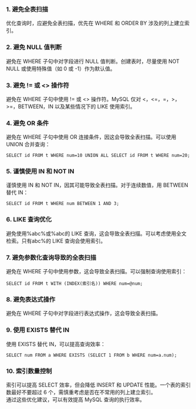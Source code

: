 ### 1. 避免全表扫描
优化查询时，应避免全表扫描，优先在 WHERE 和 ORDER BY 涉及的列上建立索引。
### 2. 避免 NULL 值判断
避免在 WHERE 子句中对字段进行 NULL 值判断。创建表时，尽量使用 NOT NULL 或使用特殊值（如 0 或 -1）作为默认值。
### 3. 避免 != 或 <> 操作符
避免在 WHERE 子句中使用 != 或 <> 操作符。MySQL 仅对 <，<=，=，>，>=，BETWEEN，IN 以及某些情况下的 LIKE 使用索引。
### 4. 避免 OR 条件
避免在 WHERE 子句中使用 OR 连接条件，因这会导致全表扫描。可以使用 UNION 合并查询：
```
SELECT id FROM t WHERE num=10 UNION ALL SELECT id FROM t WHERE num=20;
```
### 5. 谨慎使用 IN 和 NOT IN
谨慎使用 IN 和 NOT IN，因其可能导致全表扫描。对于连续数值，用 BETWEEN 替代 IN：
```
SELECT id FROM t WHERE num BETWEEN 1 AND 3;
```
### 6. LIKE 查询优化
避免使用%abc%或%abc的 LIKE 查询，这会导致全表扫描。可以考虑使用全文检索。只有abc%的 LIKE 查询会使用索引。
### 7. 避免参数化查询导致的全表扫描
避免在 WHERE 子句中使用参数，这会导致全表扫描。可以强制查询使用索引：
```
SELECT id FROM t WITH (INDEX(索引名)) WHERE num=@num;
```
### 8. 避免表达式操作
避免在 WHERE 子句中对字段进行表达式操作，这会导致全表扫描。
### 9. 使用 EXISTS 替代 IN
使用 EXISTS 替代 IN，可以提高查询效率：
```
SELECT num FROM a WHERE EXISTS (SELECT 1 FROM b WHERE num=a.num);
```
### 10. 索引数量控制
索引可以提高 SELECT 效率，但会降低 INSERT 和 UPDATE 性能。一个表的索引数最好不要超过 6 个，需慎重考虑是否在不常用的列上建立索引。<br />通过这些优化建议，可以有效提高 MySQL 查询的执行效率。

